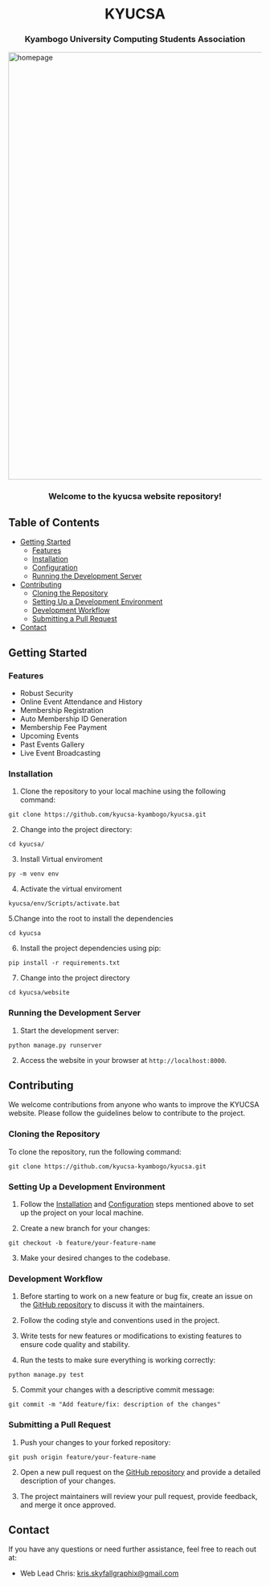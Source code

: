 <h1 align="center">KYUCSA</h1>
<h3 align="center">Kyambogo University Computing Students Association</h3>
<img width="850" alt="homepage" src="https://github.com/kyucsa-kyambogo/kyucsa/assets/117981104/cd8afa97-05dc-4a0c-b42a-05d7ac3db757">
<br>
<h3 align="center">Welcome to the kyucsa website repository!</h3>

## Table of Contents
- [Getting Started](#getting-started)
  - [Features](#features)
  - [Installation](#installation)
  - [Configuration](#configuration)
  - [Running the Development Server](#running-the-development-server)
- [Contributing](#contributing)
  - [Cloning the Repository](#cloning-the-repository)
  - [Setting Up a Development Environment](#setting-up-a-development-environment)
  - [Development Workflow](#development-workflow)
  - [Submitting a Pull Request](#submitting-a-pull-request)
- [Contact](#contact)

## Getting Started
### Features
- Robust Security
- Online Event Attendance and History
- Membership Registration
- Auto Membership ID Generation
- Membership Fee Payment
- Upcoming Events
- Past Events Gallery
- Live Event Broadcasting

### Installation

1. Clone the repository to your local machine using the following command:
```
git clone https://github.com/kyucsa-kyambogo/kyucsa.git
```
2. Change into the project directory:
```
cd kyucsa/
```
3. Install Virtual enviroment
```
py -m venv env
```
4. Activate the virtual enviroment
```
kyucsa/env/Scripts/activate.bat
```
5.Change into the root to install the dependencies
```
cd kyucsa
```
6. Install the project dependencies using pip:
```
pip install -r requirements.txt
```
7. Change into the project directory
```
cd kyucsa/website
```

### Running the Development Server

1. Start the development server:
```
python manage.py runserver
```

2. Access the website in your browser at `http://localhost:8000`.

## Contributing

We welcome contributions from anyone who wants to improve the KYUCSA website. Please follow the guidelines below to contribute to the project.

### Cloning the Repository

To clone the repository, run the following command:
```
git clone https://github.com/kyucsa-kyambogo/kyucsa.git
```

### Setting Up a Development Environment

1. Follow the [Installation](#installation) and [Configuration](#configuration) steps mentioned above to set up the project on your local machine.

2. Create a new branch for your changes:
```
git checkout -b feature/your-feature-name
```

3. Make your desired changes to the codebase.

### Development Workflow

1. Before starting to work on a new feature or bug fix, create an issue on the [GitHub repository](https://github.com/kyucsa-kyambogo/kyucsa/issues) to discuss it with the maintainers.

2. Follow the coding style and conventions used in the project.

3. Write tests for new features or modifications to existing features to ensure code quality and stability.

4. Run the tests to make sure everything is working correctly:
```
python manage.py test
```

5. Commit your changes with a descriptive commit message:
```
git commit -m "Add feature/fix: description of the changes"
```

### Submitting a Pull Request

1. Push your changes to your forked repository:
```
git push origin feature/your-feature-name
```

2. Open a new pull request on the [GitHub repository](https://github.com/kyucsa-kyambogo/kyucsa/pulls) and provide a detailed description of your changes.

3. The project maintainers will review your pull request, provide feedback, and merge it once approved.

## Contact

If you have any questions or need further assistance, feel free to reach out at:

- Web Lead Chris: kris.skyfallgraphix@gmail.com
